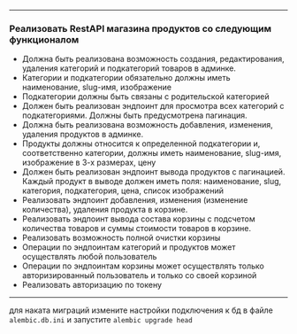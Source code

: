  ____
### Реализовать RestAPI магазина продуктов со следующим функционалом
-	Должна быть реализована возможность создания, редактирования, удаления категорий и подкатегорий товаров в админке.
-	Категории и подкатегории обязательно должны иметь наименование, slug-имя, изображение
-	Подкатегории должны быть связаны с родительской категорией
-	Должен быть реализован эндпоинт для просмотра всех категорий с подкатегориями. Должны быть предусмотрена пагинация.
-	Должна быть реализована возможность добавления, изменения, удаления продуктов в админке.
-	Продукты должны относится к определенной подкатегории и, соответственно категории, должны иметь наименование, slug-имя, изображение в 3-х размерах, цену
-	Должен быть реализован эндпоинт вывода продуктов с пагинацией. Каждый продукт в выводе должен иметь поля: наименование, slug, категория, подкатегория, цена, список изображений
-	Реализовать эндпоинт добавления, изменения (изменение количества), удаления продукта в корзине.
-	Реализовать эндпоинт вывода  состава корзины с подсчетом количества товаров и суммы стоимости товаров в корзине.
-	Реализовать возможность полной очистки корзины
-	Операции по эндпоинтам категорий и продуктов может осуществлять любой пользователь
-	Операции по эндпоинтам корзины может осуществлять только авторизированный пользователь и только со своей корзиной
-	Реализовать авторизацию по токену


____

для наката миграций измените настройки подключения к бд в файле ```alembic.db.ini```
и запустите ```alembic upgrade head```
